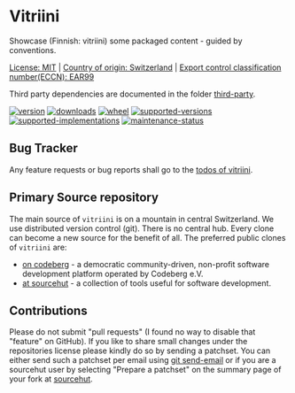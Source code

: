 # Vitriini

Showcase (Finnish: vitriini) some packaged content - guided by conventions.

[License: MIT](https://git.sr.ht/~sthagen/vitriini/tree/default/item/LICENSE) |
[Country of origin: Switzerland](https://git.sr.ht/~sthagen/vitriini/tree/default/item/COUNTRY-OF-ORIGIN) |
[Export control classification number(ECCN): EAR99](https://git.sr.ht/~sthagen/vitriini/tree/default/item/EXPORT-CONTROL-CLASSIFICATION-NUMBER)

Third party dependencies are documented in the folder [third-party](docs/third-party/README.md).

[![version](https://img.shields.io/pypi/v/vitriini.svg?style=flat)](https://pypi.python.org/pypi/vitriini/)
[![downloads](https://static.pepy.tech/badge/vitriini/month)](https://pepy.tech/project/vitriini)
[![wheel](https://img.shields.io/pypi/wheel/vitriini.svg?style=flat)](https://pypi.python.org/pypi/vitriini/)
[![supported-versions](https://img.shields.io/pypi/pyversions/vitriini.svg?style=flat)](https://pypi.python.org/pypi/vitriini/)
[![supported-implementations](https://img.shields.io/pypi/implementation/vitriini.svg?style=flat)](https://pypi.python.org/pypi/vitriini/)
[![maintenance-status](https://img.shields.io/github/commit-activity/y/sthagen/vitriini.svg?style=flat)](https://git.sr.ht/~sthagen/vitriini/log)

## Bug Tracker

Any feature requests or bug reports shall go to the [todos of vitriini](https://todo.sr.ht/~sthagen/vitriini).

## Primary Source repository

The main source of `vitriini` is on a mountain in central Switzerland.
We use distributed version control (git).
There is no central hub.
Every clone can become a new source for the benefit of all.
The preferred public clones of `vitriini` are:

* [on codeberg](https://codeberg.org/sthagen/vitriini) - a democratic community-driven, non-profit software development platform operated by Codeberg e.V.
* [at sourcehut](https://git.sr.ht/~sthagen/vitriini) - a collection of tools useful for software development.

## Contributions

Please do not submit "pull requests" (I found no way to disable that "feature" on GitHub).
If you like to share small changes under the repositories license please kindly do so by sending a patchset.
You can either send such a patchset per email using [git send-email](https://git-send-email.io) or 
if you are a sourcehut user by selecting "Prepare a patchset" on the summary page of your fork at [sourcehut](https://git.sr.ht/).
